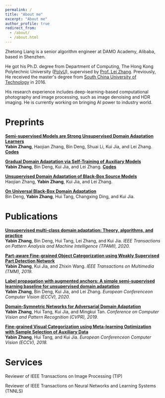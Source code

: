 ```yaml
---
permalink: /
title: "About me"
excerpt: "About me"
author_profile: true
redirect_from: 
  - /about/
  - /about.html
---
```


<!-- <p align="center">
  <img src="https://caozhangjie.github.io/files/caozhangjie_img.jpg?raw=true" alt="Photo" style="width: 450px;"/> 
</p> -->

Zhetong Liang is a senior algorithm engineer at DAMO Academy, Alibaba, based in Shenzhen.

He got his Ph.D. degree from Department of Computing, The Hong Kong Polytechnic University ([PolyU](https://www.comp.polyu.edu.hk/)), supervised by [Prof. Lei Zhang](https://scholar.google.co.uk/citations?user=tAK5l1IAAAAJ&hl=en&oi=ao). Previously, He received the master's degree from [South China University of Technology](http://www.scut.edu.cn/) in 2016.

His research experience includes deep-learning-based computational photography and image processing, such as image denoising and HDR imaging. He is currently working on bringing AI power to industry world.


<h1>Preprints</h1>

<b>[Semi-supervised Models are Strong Unsupervised Domain Adaptation Learners](https://arxiv.org/pdf/2106.00417.pdf)</b> <br> <b>Yabin Zhang</b>, Haojian Zhang, Bin Deng, Shuai Li, Kui Jia, and Lei Zhang.   <b>[Codes](https://github.com/YBZh/Bridging_UDA_SSL)</b>

<b>[Gradual Domain Adaptation via Self-Training of Auxiliary Models](https://github.com/YBZh/AuxSelfTrain)</b> <br> <b>Yabin Zhang</b>, Bin Deng, Kui Jia, and Lei Zhang.  <b>[Codes](https://github.com/YBZh)</b>

<b>[Unsupervised Domain Adaptation of Black-Box Source Models](https://arxiv.org/pdf/2101.02839.pdf)</b> <br> Haojian Zhang, <b>Yabin Zhang</b>, Kui Jia, and Lei Zhang. 

<b>[On Universal Black-Box Domain Adaptation](https://arxiv.org/pdf/2104.04665.pdf)</b> <br> Bin Deng, <b>Yabin Zhang</b>, Hui Tang, Changxing Ding, and Kui Jia.


<h1>Publications</h1>

<b>[Unsupervised multi-class domain adaptation: Theory, algorithms, and practice](https://ieeexplore.ieee.org/document/9253700)</b> <br> <b>Yabin Zhang</b>, Bin Deng, Hui Tang, Lei Zhang, and Kui Jia. <i> IEEE Transactions on Pattern Analysis and Machine Intelligence (TPAMI), 2020.</i> 

<b>[Part-aware Fine-grained Object Categorization using Weakly Supervised Part Detection Network](https://ieeexplore.ieee.org/document/8827602)</b> <br> <b>Yabin Zhang</b>, Kui Jia, and Zhixin Wang. <i> IEEE Transactions on Multimedia (TMM), 2019.</i> 

<b>[Label propagation with augmented anchors: A simple semi-supervised learning baseline for unsupervised domain adaptation](https://www.ecva.net/papers/eccv_2020/papers_ECCV/papers/123490749.pdf)</b> <br> <b>Yabin Zhang</b>, Bin Deng, Kui Jia, and Lei Zhang. <i>European Conferenceon Computer Vision (ECCV), 2020.</i> 

<b>[Domain-Symnetric Networks for Adversarial Domain Adaptation](http://openaccess.thecvf.com/content_CVPR_2019/papers/Zhang_Domain-Symmetric_Networks_for_Adversarial_Domain_Adaptation_CVPR_2019_paper.pdf)</b> <br> <b>Yabin Zhang</b>, Hui Tang, Kui Jia, and Mingkui Tan. <i>Conference on Computer Vision and Pattern Recognition (CVPR), 2019.</i> 

<b>[Fine-grained Visual Categorization using Meta-learning Optimization with Sample Selection of Auxiliary Data](http://openaccess.thecvf.com/content_ECCV_2018/papers/Yabin_Zhang_Fine-Grained_Visual_Categorization_ECCV_2018_paper.pdf)</b> <br> <b>Yabin Zhang</b>, Hui Tang, and Kui Jia. <i>European Conferenceon Computer Vision (ECCV), 2018.</i> 


<h1>Services</h1>

Reviewer of IEEE Transactions on Image Processing (TIP)

Reviewer of IEEE Transactions on Neural Networks and Learning Systems (TNNLS)

